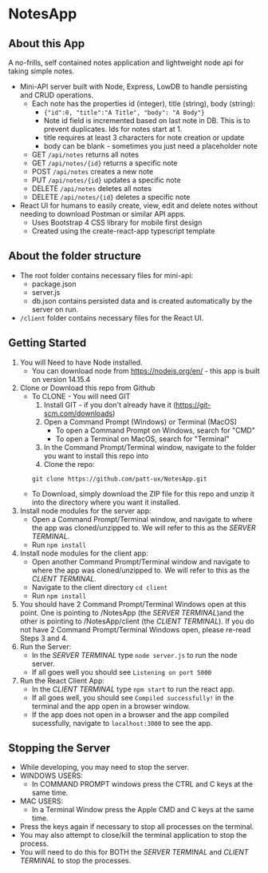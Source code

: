 # NotesApp
## About this App
A no-frills, self contained notes application and lightweight node api for taking simple notes.
* Mini-API server built with Node, Express, LowDB to handle persisting and CRUD operations.
    * Each note has the properties id (integer), title (string), body (string):
        * `{"id":0, "title":"A Title", "body": "A Body"}`
        * Note id field is incremented based on last note in DB. This is to prevent duplicates. Ids for notes start at 1.
        * title requires at least 3 characters for note creation or update
        * body can be blank - sometimes you just need a placeholder note
    * GET `/api/notes` returns all notes
    * GET `/api/notes/{id}` returns a specific note
    * POST `/api/notes` creates a new note
    * PUT `/api/notes/{id}` updates a specific note
    * DELETE `/api/notes` deletes all notes
    * DELETE `/api/notes/{id}` deletes a specific note
* React UI for humans to easily create, view, edit and delete notes without needing to download Postman or similar API apps.
    * Uses Bootstrap 4 CSS library for mobile first design
    * Created using the create-react-app typescript template

## About the folder structure
* The root folder contains necessary files for mini-api:
    * package.json
    * server.js
    * db.json contains persisted data and is created automatically by the server on run.
* `/client` folder contains necessary files for the React UI.

## Getting Started
1. You will Need to have Node installed.
    * You can download node from https://nodejs.org/en/ - this app is built on version 14.15.4
2. Clone or Download this repo from Github
    * To CLONE - You will need GIT
        1. Install GIT - if you don't already have it (https://git-scm.com/downloads)
        2. Open a Command Prompt (Windows) or Terminal (MacOS)
            * To open a Command Prompt on Windows, search for "CMD"
            * To open a Terminal on MacOS, search for "Terminal"
        3. In the Command Prompt/Terminal window, navigate to the folder you want to install this repo into
        4. Clone the repo:
        ```
        git clone https://github.com/patt-ux/NotesApp.git
        ```
    * To Download, simply download the ZIP file for this repo and unzip it into the directory where you want it installed.
3. Install node modules for the server app:
    * Open a Command Prompt/Terminal window, and navigate to where the app was cloned/unzipped to. We will refer to this as the _SERVER TERMINAL_.
    * Run `npm install`
4. Install node modules for the client app:
    * Open another Command Prompt/Terminal window and navigate to where the app was cloned/unzipped to.  We will refer to this as the _CLIENT TERMINAL_.
    * Navigate to the client directory `cd client`
    * Run `npm install`
5. You should have 2 Command Prompt/Terminal Windows open at this point. One is pointing to /NotesApp (the _SERVER TERMINAL_)and the other is pointing to /NotesApp/client (the _CLIENT TERMINAL_). If you do not have 2 Command Prompt/Terminal Windows open, please re-read Steps 3 and 4.
6. Run the Server:
    * In the _SERVER TERMINAL_ type `node server.js` to run the node server.
    * If all goes well you should see `Listening on port 5000`
7. Run the React Client App:
    * In the _CLIENT TERMINAL_ type `npm start` to run the react app.
    * If all goes well, you should see `Compiled successfully!` in the terminal and the app open in a browser window.
    * If the app does not open in a browser and the app compiled sucessfully, navigate to `localhost:3000` to see the app.


## Stopping the Server
* While developing, you may need to stop the server.
* WINDOWS USERS:
    * In COMMAND PROMPT windows press the CTRL and C keys at the same time.
* MAC USERS:
    * In a Terminal Window press the Apple CMD and C keys at the same time. 
* Press the keys again if necessary to stop all processes on the terminal.
* You may also attempt to close/kill the terminal application to stop the process.
* You will need to do this for BOTH the _SERVER TERMINAL_ and _CLIENT TERMINAL_ to stop the processes.